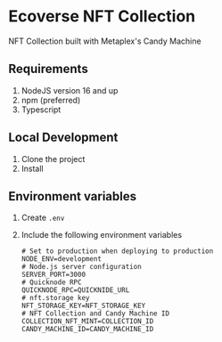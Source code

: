 # Ecoverse NFT Collection

NFT Collection built with Metaplex's Candy Machine

## Requirements

1. NodeJS version 16 and up
2. npm (preferred)
3. Typescript

## Local Development

1. Clone the project
2. Install

## Environment variables

1. Create `.env`

2. Include the following environment variables

   ```
   # Set to production when deploying to production
   NODE_ENV=development
   # Node.js server configuration
   SERVER_PORT=3000
   # Quicknode RPC
   QUICKNODE_RPC=QUICKNIDE_URL
   # nft.storage key
   NFT_STORAGE_KEY=NFT_STORAGE_KEY
   # NFT Collection and Candy Machine ID
   COLLECTION_NFT_MINT=COLLECTION_ID
   CANDY_MACHINE_ID=CANDY_MACHINE_ID
   ```

